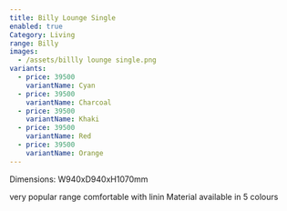 ```yaml
---
title: Billy Lounge Single
enabled: true
Category: Living
range: Billy
images:
  - /assets/billly lounge single.png
variants:
  - price: 39500
    variantName: Cyan
  - price: 39500
    variantName: Charcoal
  - price: 39500
    variantName: Khaki
  - price: 39500
    variantName: Red
  - price: 39500
    variantName: Orange
---
```


Dimensions: W940xD940xH1070mm

very popular range comfortable with linin Material available in 5 colours
